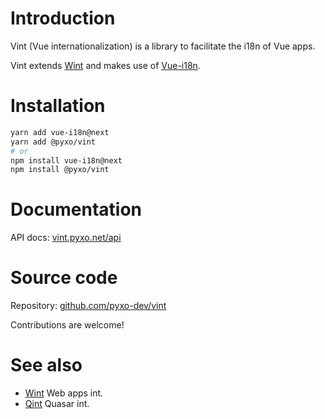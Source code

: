 # Introduction

Vint (Vue internationalization) is a library to facilitate the i18n of Vue apps.

Vint extends [Wint](https://github.com/pyxo-dev/wint) and makes use of [Vue-i18n](https://github.com/intlify/vue-i18n-next).

# Installation

``` bash
yarn add vue-i18n@next
yarn add @pyxo/vint
# or
npm install vue-i18n@next
npm install @pyxo/vint
```

# Documentation

API docs: [vint.pyxo.net/api](https://vint.pyxo.net/api)

# Source code

Repository: [github.com/pyxo-dev/vint](https://github.com/pyxo-dev/vint)

Contributions are welcome!

# See also

-   [Wint](https://github.com/pyxo-dev/wint) Web apps int.
-   [Qint](https://github.com/pyxo-dev/qint) Quasar int.
